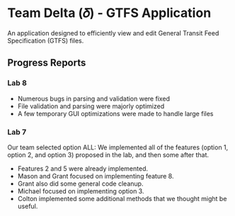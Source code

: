 # Team Delta (𝛿) - GTFS Application

An application designed to efficiently view and edit General Transit Feed Specification (GTFS) files.

## Progress Reports

### Lab 8

* Numerous bugs in parsing and validation were fixed
* File validation and parsing were majorly optimized
* A few temporary GUI optimizations were made to handle large files 

### Lab 7

Our team selected option ALL: We implemented all of the features (option 1, option 2, and option 3) proposed in the lab, and then some after that.

* Features 2 and 5 were already implemented.
* Mason and Grant focused on implementing feature 8.
* Grant also did some general code cleanup.
* Michael focused on implementing option 3.
* Colton implemented some additional methods that we thought might be useful.
